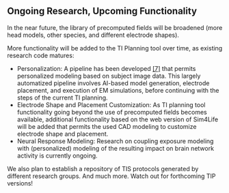 ## Ongoing Research, Upcoming Functionality 

In the near future, the library of precomputed fields will be broadened (more head models, other species, and different electrode shapes).

More functionality will be added to the TI Planning tool over time, as existing research code matures:
- Personalization: A pipeline has been developed [[7]](/docs/background/references.md) that permits personalized modeling based on subject image data. This largely automatized pipeline involves AI-based model generation, electrode placement, and execution of EM simulations, before continuing with the steps of the current TI planning.
- Electrode Shape and Placement Customization: As TI planning tool functionality going beyond the use of precomputed fields becomes available, additional functionality based on the web version of Sim4Life will be added that permits the used CAD modeling to customize electrode shape and placement.
- Neural Response Modeling: Research on coupling exposure modeling with (personalized) modeling of the resulting impact on brain network activity is currently ongoing.

We also plan to establish a repository of TIS protocols generated by different research groups. And much more. Watch out for forthcoming TIP versions!
